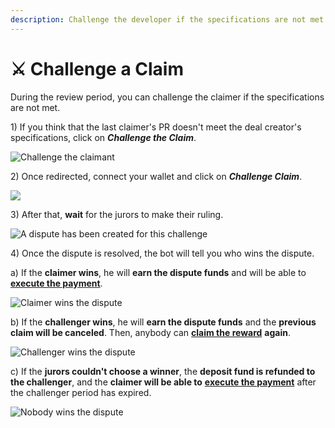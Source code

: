 ```yaml
---
description: Challenge the developer if the specifications are not met.
---
```


# ⚔ Challenge a Claim

During the review period, you can challenge the claimer if the specifications are not met.

1\) If you think that the last claimer's PR doesn't meet the deal creator's specifications, click on _**Challenge the Claim**_.

![Challenge the claimant](../.gitbook/assets/successful\_claim.png)

2\) Once redirected, connect your wallet and click on _**Challenge Claim**_.

![](../.gitbook/assets/web3\_challenge.png)

3\) After that, **wait** for the jurors to make their ruling.

![A dispute has been created for this challenge](../.gitbook/assets/dispute\_created.png)

4\) Once the dispute is resolved, the bot will tell you who wins the dispute.

a) If the **claimer wins**, he will **earn the dispute funds** and will be able to [**execute the payment**](https://docs.feature.sh/guides/execute-a-payment).

![Claimer wins the dispute](../.gitbook/assets/claimer\_wins.png)

b) If the **challenger wins**, he will **earn the dispute funds** and the **previous claim will be canceled**. Then, anybody can [**claim the reward**](https://docs.feature.sh/guides/claim-your-reward) **again**.

![Challenger wins the dispute](../.gitbook/assets/challenger\_wins.png)

c) If the **jurors couldn't choose a winner**, the **deposit fund is refunded to the challenger**, and the **claimer will be able to** [**execute the payment**](https://docs.feature.sh/guides/execute-a-payment) after the challenger period has expired.

![Nobody wins the dispute](../.gitbook/assets/nobody\_wins.png)
